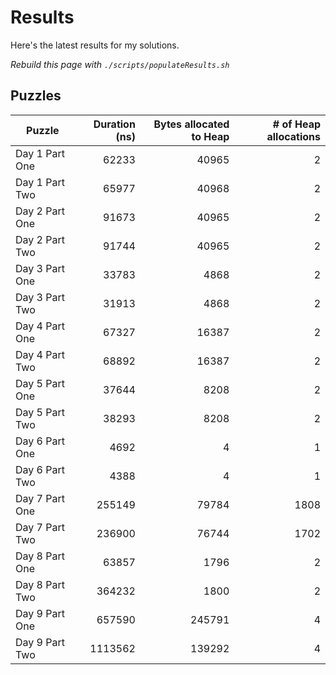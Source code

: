 # Results

Here's the latest results for my solutions.

_Rebuild this page with `./scripts/populateResults.sh`_

## Puzzles

|Puzzle|Duration (ns)|Bytes allocated to Heap|# of Heap allocations|
|-|-:|-:|-:|
|Day 1 Part One|62233|40965|2|
|Day 1 Part Two|65977|40968|2|
|Day 2 Part One|91673|40965|2|
|Day 2 Part Two|91744|40965|2|
|Day 3 Part One|33783|4868|2|
|Day 3 Part Two|31913|4868|2|
|Day 4 Part One|67327|16387|2|
|Day 4 Part Two|68892|16387|2|
|Day 5 Part One|37644|8208|2|
|Day 5 Part Two|38293|8208|2|
|Day 6 Part One|4692|4|1|
|Day 6 Part Two|4388|4|1|
|Day 7 Part One|255149|79784|1808|
|Day 7 Part Two|236900|76744|1702|
|Day 8 Part One|63857|1796|2|
|Day 8 Part Two|364232|1800|2|
|Day 9 Part One|657590|245791|4|
|Day 9 Part Two|1113562|139292|4|
